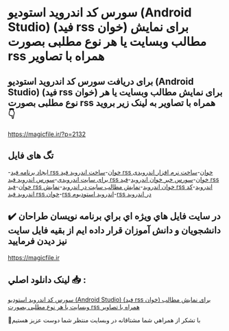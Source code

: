 # سورس کد اندروید استودیو (Android Studio) (فید rss خوان) برای نمایش مطالب وبسایت یا هر نوع مطلبی بصورت rss همراه با تصاویر

## برای دریافت سورس کد اندروید استودیو (Android Studio) (فید rss خوان) برای نمایش مطالب وبسایت یا هر نوع مطلبی بصورت rss همراه با تصاویر به لینک زیر بروید 👇

https://magicfile.ir/?p=2132

## تگ های فایل

-[ایجاد برنامه فید rss خوان](https://magicfile.ir/product/%d8%b3%d9%88%d8%b1%d8%b3-%d9%88-%da%a9%d8%af-%d8%a7%d9%86%d8%af%d8%b1%d9%88%db%8c%d8%af-%d8%a7%d8%b3%d8%aa%d9%88%d8%af%db%8c%d9%88-android-studio%d8%ae%d8%a8%d8%b1-%d8%ae%d9%88%d8%a7%d9%86/)-[ساخت اندروید فید rss خوان](https://magicfile.ir/product/%d8%b3%d9%88%d8%b1%d8%b3-%d9%88-%da%a9%d8%af-%d8%a7%d9%86%d8%af%d8%b1%d9%88%db%8c%d8%af-%d8%a7%d8%b3%d8%aa%d9%88%d8%af%db%8c%d9%88-android-studio%d8%ae%d8%a8%d8%b1-%d8%ae%d9%88%d8%a7%d9%86/)-[ساخت نرم افزار اندرویدی برای سایت اندرویدی](https://magicfile.ir/product/%d8%b3%d9%88%d8%b1%d8%b3-%d9%88-%da%a9%d8%af-%d8%a7%d9%86%d8%af%d8%b1%d9%88%db%8c%d8%af-%d8%a7%d8%b3%d8%aa%d9%88%d8%af%db%8c%d9%88-android-studio%d8%ae%d8%a8%d8%b1-%d8%ae%d9%88%d8%a7%d9%86/)-[سورس اندروید فید rss خوان](https://magicfile.ir/product/%d8%b3%d9%88%d8%b1%d8%b3-%d9%88-%da%a9%d8%af-%d8%a7%d9%86%d8%af%d8%b1%d9%88%db%8c%d8%af-%d8%a7%d8%b3%d8%aa%d9%88%d8%af%db%8c%d9%88-android-studio%d8%ae%d8%a8%d8%b1-%d8%ae%d9%88%d8%a7%d9%86/)-[سورس خبر خوان اندروید](https://magicfile.ir/product/%d8%b3%d9%88%d8%b1%d8%b3-%d9%88-%da%a9%d8%af-%d8%a7%d9%86%d8%af%d8%b1%d9%88%db%8c%d8%af-%d8%a7%d8%b3%d8%aa%d9%88%d8%af%db%8c%d9%88-android-studio%d8%ae%d8%a8%d8%b1-%d8%ae%d9%88%d8%a7%d9%86/)-[فید rss خوان](https://magicfile.ir/product/%d8%b3%d9%88%d8%b1%d8%b3-%d9%88-%da%a9%d8%af-%d8%a7%d9%86%d8%af%d8%b1%d9%88%db%8c%d8%af-%d8%a7%d8%b3%d8%aa%d9%88%d8%af%db%8c%d9%88-android-studio%d8%ae%d8%a8%d8%b1-%d8%ae%d9%88%d8%a7%d9%86/)-[فید rss خوان اندروید](https://magicfile.ir/product/%d8%b3%d9%88%d8%b1%d8%b3-%d9%88-%da%a9%d8%af-%d8%a7%d9%86%d8%af%d8%b1%d9%88%db%8c%d8%af-%d8%a7%d8%b3%d8%aa%d9%88%d8%af%db%8c%d9%88-android-studio%d8%ae%d8%a8%d8%b1-%d8%ae%d9%88%d8%a7%d9%86/)-[نمایش مطالب سایت در اندروید](https://magicfile.ir/product/%d8%b3%d9%88%d8%b1%d8%b3-%d9%88-%da%a9%d8%af-%d8%a7%d9%86%d8%af%d8%b1%d9%88%db%8c%d8%af-%d8%a7%d8%b3%d8%aa%d9%88%d8%af%db%8c%d9%88-android-studio%d8%ae%d8%a8%d8%b1-%d8%ae%d9%88%d8%a7%d9%86/)-[نمایش rss اندروید](https://magicfile.ir/product/%d8%b3%d9%88%d8%b1%d8%b3-%d9%88-%da%a9%d8%af-%d8%a7%d9%86%d8%af%d8%b1%d9%88%db%8c%d8%af-%d8%a7%d8%b3%d8%aa%d9%88%d8%af%db%8c%d9%88-android-studio%d8%ae%d8%a8%d8%b1-%d8%ae%d9%88%d8%a7%d9%86/)-[کد اندروید فید rss خوان](https://magicfile.ir/product/%d8%b3%d9%88%d8%b1%d8%b3-%d9%88-%da%a9%d8%af-%d8%a7%d9%86%d8%af%d8%b1%d9%88%db%8c%d8%af-%d8%a7%d8%b3%d8%aa%d9%88%d8%af%db%8c%d9%88-android-studio%d8%ae%d8%a8%d8%b1-%d8%ae%d9%88%d8%a7%d9%86/)-[rss اندروید استودیوم](https://magicfile.ir/product/%d8%b3%d9%88%d8%b1%d8%b3-%d9%88-%da%a9%d8%af-%d8%a7%d9%86%d8%af%d8%b1%d9%88%db%8c%d8%af-%d8%a7%d8%b3%d8%aa%d9%88%d8%af%db%8c%d9%88-android-studio%d8%ae%d8%a8%d8%b1-%d8%ae%d9%88%d8%a7%d9%86/)-[rss در اندروید](https://magicfile.ir/product/%d8%b3%d9%88%d8%b1%d8%b3-%d9%88-%da%a9%d8%af-%d8%a7%d9%86%d8%af%d8%b1%d9%88%db%8c%d8%af-%d8%a7%d8%b3%d8%aa%d9%88%d8%af%db%8c%d9%88-android-studio%d8%ae%d8%a8%d8%b1-%d8%ae%d9%88%d8%a7%d9%86/)

## ✔️ در سايت فايل هاي ويژه اي براي برنامه نويسان طراحان دانشجويان و دانش آموزان قرار داده ايم از بقيه فايل سايت نيز ديدن فرماييد

https://magicfile.ir


## لينک دانلود اصلي 📥 :

[سورس کد اندروید استودیو (Android Studio) (فید rss خوان) برای نمایش مطالب وبسایت یا هر نوع مطلبی بصورت rss همراه با تصاویر](https://magicfile.ir/product/%d8%b3%d9%88%d8%b1%d8%b3-%d9%88-%da%a9%d8%af-%d8%a7%d9%86%d8%af%d8%b1%d9%88%db%8c%d8%af-%d8%a7%d8%b3%d8%aa%d9%88%d8%af%db%8c%d9%88-android-studio%d8%ae%d8%a8%d8%b1-%d8%ae%d9%88%d8%a7%d9%86/) 


🙏با تشکر از همراهي شما مشتاقانه در وبسایت منتظر شما دوست عزیز هستیم

